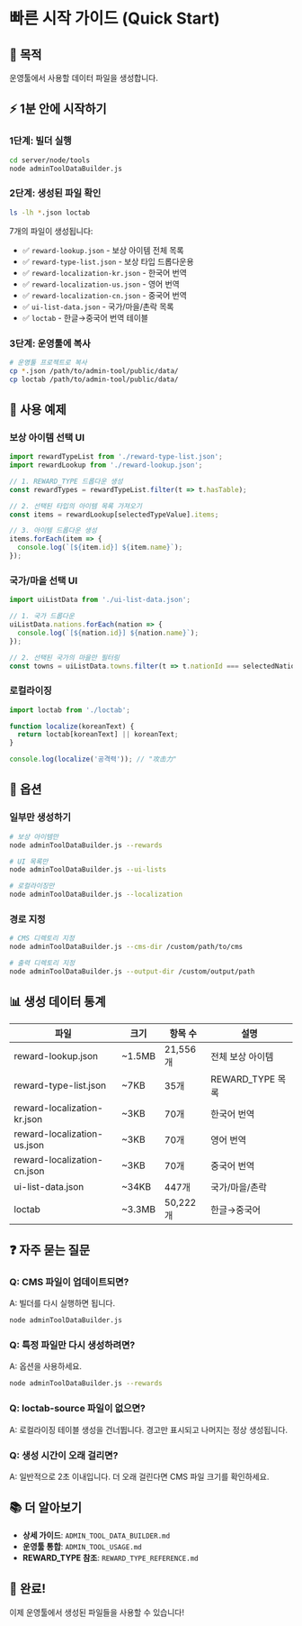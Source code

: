 # 빠른 시작 가이드 (Quick Start)

## 🎯 목적

운영툴에서 사용할 데이터 파일을 생성합니다.

## ⚡ 1분 안에 시작하기

### 1단계: 빌더 실행

```bash
cd server/node/tools
node adminToolDataBuilder.js
```

### 2단계: 생성된 파일 확인

```bash
ls -lh *.json loctab
```

7개의 파일이 생성됩니다:
- ✅ `reward-lookup.json` - 보상 아이템 전체 목록
- ✅ `reward-type-list.json` - 보상 타입 드롭다운용
- ✅ `reward-localization-kr.json` - 한국어 번역
- ✅ `reward-localization-us.json` - 영어 번역
- ✅ `reward-localization-cn.json` - 중국어 번역
- ✅ `ui-list-data.json` - 국가/마을/촌락 목록
- ✅ `loctab` - 한글→중국어 번역 테이블

### 3단계: 운영툴에 복사

```bash
# 운영툴 프로젝트로 복사
cp *.json /path/to/admin-tool/public/data/
cp loctab /path/to/admin-tool/public/data/
```

## 📖 사용 예제

### 보상 아이템 선택 UI

```javascript
import rewardTypeList from './reward-type-list.json';
import rewardLookup from './reward-lookup.json';

// 1. REWARD_TYPE 드롭다운 생성
const rewardTypes = rewardTypeList.filter(t => t.hasTable);

// 2. 선택된 타입의 아이템 목록 가져오기
const items = rewardLookup[selectedTypeValue].items;

// 3. 아이템 드롭다운 생성
items.forEach(item => {
  console.log(`[${item.id}] ${item.name}`);
});
```

### 국가/마을 선택 UI

```javascript
import uiListData from './ui-list-data.json';

// 1. 국가 드롭다운
uiListData.nations.forEach(nation => {
  console.log(`[${nation.id}] ${nation.name}`);
});

// 2. 선택된 국가의 마을만 필터링
const towns = uiListData.towns.filter(t => t.nationId === selectedNationId);
```

### 로컬라이징

```javascript
import loctab from './loctab';

function localize(koreanText) {
  return loctab[koreanText] || koreanText;
}

console.log(localize('공격력')); // "攻击力"
```

## 🔧 옵션

### 일부만 생성하기

```bash
# 보상 아이템만
node adminToolDataBuilder.js --rewards

# UI 목록만
node adminToolDataBuilder.js --ui-lists

# 로컬라이징만
node adminToolDataBuilder.js --localization
```

### 경로 지정

```bash
# CMS 디렉토리 지정
node adminToolDataBuilder.js --cms-dir /custom/path/to/cms

# 출력 디렉토리 지정
node adminToolDataBuilder.js --output-dir /custom/output/path
```

## 📊 생성 데이터 통계

| 파일 | 크기 | 항목 수 | 설명 |
|------|------|---------|------|
| reward-lookup.json | ~1.5MB | 21,556개 | 전체 보상 아이템 |
| reward-type-list.json | ~7KB | 35개 | REWARD_TYPE 목록 |
| reward-localization-kr.json | ~3KB | 70개 | 한국어 번역 |
| reward-localization-us.json | ~3KB | 70개 | 영어 번역 |
| reward-localization-cn.json | ~3KB | 70개 | 중국어 번역 |
| ui-list-data.json | ~34KB | 447개 | 국가/마을/촌락 |
| loctab | ~3.3MB | 50,222개 | 한글→중국어 |

## ❓ 자주 묻는 질문

### Q: CMS 파일이 업데이트되면?

A: 빌더를 다시 실행하면 됩니다.

```bash
node adminToolDataBuilder.js
```

### Q: 특정 파일만 다시 생성하려면?

A: 옵션을 사용하세요.

```bash
node adminToolDataBuilder.js --rewards
```

### Q: loctab-source 파일이 없으면?

A: 로컬라이징 테이블 생성을 건너뜁니다. 경고만 표시되고 나머지는 정상 생성됩니다.

### Q: 생성 시간이 오래 걸리면?

A: 일반적으로 2초 이내입니다. 더 오래 걸린다면 CMS 파일 크기를 확인하세요.

## 📚 더 알아보기

- **상세 가이드**: `ADMIN_TOOL_DATA_BUILDER.md`
- **운영툴 통합**: `ADMIN_TOOL_USAGE.md`
- **REWARD_TYPE 참조**: `REWARD_TYPE_REFERENCE.md`

## 🎉 완료!

이제 운영툴에서 생성된 파일들을 사용할 수 있습니다!

